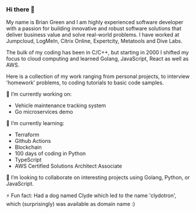 ### Hi there 👋

My name is Brian Green and I am highly experienced software developer with a passion for building innovative and robust software solutions that deliver business value and solve real-world problems. I have worked at Jumpcloud, LogMeIn, Citrix Online, Expertcity, Metatools and Dive Labs.

The bulk of my coding has been in C/C++, but starting in 2000 I shifted my focus to cloud computing and learned Golang, JavaScript, React as well as AWS.

Here is a collection of my work ranging from personal projects, to interview 'homework' problems, to coding tutorials to basic code samples.

🔭 I’m currently working on:
- Vehicle maintenance tracking system
- Go microservices demo

🌱 I’m currently learning:
-   Terraform
-   Github Actions
-   Blockchain
-   100 days of coding in Python
-   TypeScript
-   AWS Certified Solutions Architect Associate

👯 I’m looking to collaborate on interesting projects using Golang, Python, or JavaScript.

⚡ Fun fact: Had a dog named Clyde which led to the name 'clydotron', which (surprisingly) was available as domain name :)


<!--
**clydotron/clydotron** is a ✨ _special_ ✨ repository because its `README.md` (this file) appears on your GitHub profile.

Here are some ideas to get you started:

- 🔭 I’m currently working on ...
- 🌱 I’m currently learning ...
- 👯 I’m looking to collaborate on ...
- 🤔 I’m looking for help with ...
- 💬 Ask me about ...
- 📫 How to reach me: ...
- 😄 Pronouns: ...
- ⚡ Fun fact: ...
-->
